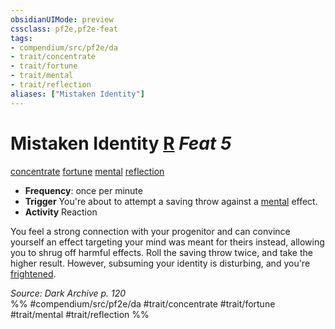 ```yaml
---
obsidianUIMode: preview
cssclass: pf2e,pf2e-feat
tags:
- compendium/src/pf2e/da
- trait/concentrate
- trait/fortune
- trait/mental
- trait/reflection
aliases: ["Mistaken Identity"]
---
```

# Mistaken Identity  [R](/rules/core-rulebook/chapter-9-playing-the-game.md#Actions "Reaction") *Feat 5*  
[concentrate](/rules/traits/concentrate.md)  [fortune](/rules/traits/fortune.md)  [mental](/rules/traits/mental.md)  [reflection](/rules/traits/reflection-da.md)  

- **Frequency**: once per minute
- **Trigger** You're about to attempt a saving throw against a [mental](/rules/traits/mental.md) effect.
- **Activity** Reaction

You feel a strong connection with your progenitor and can convince yourself an effect targeting your mind was meant for theirs instead, allowing you to shrug off harmful effects. Roll the saving throw twice, and take the higher result. However, subsuming your identity is disturbing, and you're [frightened](/rules/conditions.md#Frightened).

*Source: Dark Archive p. 120*  
%% #compendium/src/pf2e/da #trait/concentrate #trait/fortune #trait/mental #trait/reflection %%